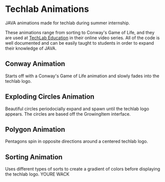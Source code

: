 # Techlab Animations
JAVA animations made for techlab during summer internship.

These animations range from sorting to Conway's Game of Life, and they are used at [TechLab Education](https://techlab.education) in their online video series. All of the code is well documented and can be easily taught to students in order to expand their knowledge of JAVA.

## Conway Animation

Starts off with a Conway's Game of Life animation and slowly fades into the techlab logo.

## Exploding Circles Animation

Beautiful circles periodocially expand and spawn until the techlab logo appears.
The circles are based off the GrowingItem interface.

## Polygon Animation

Pentagons spin in opposite directions around a centered techlab logo.

## Sorting Animation

Uses different types of sorts to create a gradient of colors before displaying the techlab logo.
 YOURE WACK 
